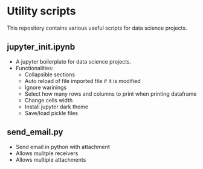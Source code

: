 # Utility scripts
This repository contains various useful scripts for data science projects.

## jupyter_init.ipynb
- A jupyter boilerplate for data science projects.
- Functionalities:
  - Collapsible sections
  - Auto reload of file imported file if it is modified
  - Ignore warinings
  - Select how many rows and columns to print when printing dataframe
  - Change cells width
  - Install jupyter dark theme
  - Save/load pickle files

## send_email.py
- Send email in python with attachment
- Allows mulitple receivers
- Allows multiple attachments
